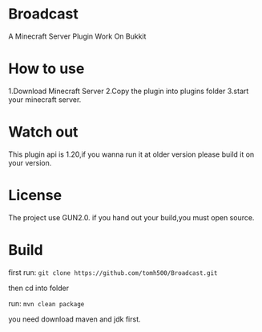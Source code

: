# Broadcast
A Minecraft Server Plugin Work On Bukkit

# How to use
1.Download Minecraft Server
2.Copy the plugin into plugins folder
3.start your minecraft server.

# Watch out
This plugin api is 1.20,if you wanna run it at older version please build it on your version.

# License
The project use GUN2.0. if you hand out your build,you must open source.

# Build

first run:
` git clone https://github.com/tomh500/Broadcast.git `

then cd into folder

run:
` mvn clean package `

you need download maven and jdk first.


